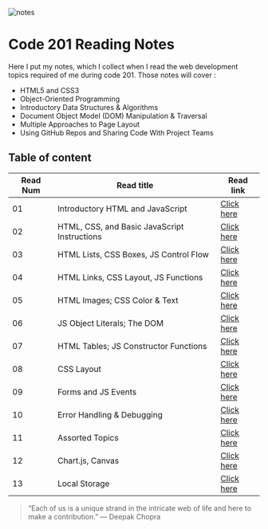 ![notes](assets/image5.png)

# Code 201 Reading Notes

Here I put my notes, which I collect when I read the web development topics required of me during code 201.
Those notes will cover :
- HTML5 and CSS3
- Object-Oriented Programming
- Introductory Data Structures & Algorithms
- Document Object Model (DOM) Manipulation & Traversal
- Multiple Approaches to Page Layout
- Using GitHub Repos and Sharing Code With Project Teams


## Table of content

Read Num | Read title | Read link
------------ | ------------- | --------------
01 | Introductory HTML and JavaScript | [Click here](https://abdallahsafi.github.io/reading-notes/class-01)
02 | HTML, CSS, and Basic JavaScript Instructions | [Click here](https://abdallahsafi.github.io/reading-notes/class-02)
03 | HTML Lists, CSS Boxes, JS Control Flow | [Click here](https://abdallahsafi.github.io/reading-notes/class-03)
04 | HTML Links, CSS Layout, JS Functions| [Click here](https://abdallahsafi.github.io/reading-notes/class-04)
05 | HTML Images; CSS Color & Text| [Click here](https://abdallahsafi.github.io/reading-notes/class-05)
06 | JS Object Literals; The DOM | [Click here](https://abdallahsafi.github.io/reading-notes/class-06)
07 | HTML Tables; JS Constructor Functions | [Click here](https://abdallahsafi.github.io/reading-notes/class-07)
08 | CSS Layout | [Click here](https://abdallahsafi.github.io/reading-notes/class-08)
09 | Forms and JS Events | [Click here](https://abdallahsafi.github.io/reading-notes/class-09)
10 | Error Handling & Debugging | [Click here](https://abdallahsafi.github.io/reading-notes/class-10)
11 | Assorted Topics | [Click here](https://abdallahsafi.github.io/reading-notes/class-11)
12 | Chart.js, Canvas | [Click here](https://abdallahsafi.github.io/reading-notes/class-12)
13 | Local Storage | [Click here](https://abdallahsafi.github.io/reading-notes/class-13)












> “Each of us is a unique strand in the intricate web of life and here to make a contribution.”
> ― Deepak Chopra


